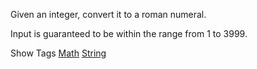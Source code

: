 Given an integer, convert it to a roman numeral.

Input is guaranteed to be within the range from 1 to 3999.

Show Tags
 [Math](/tag/math/) [String](/tag/string/)
